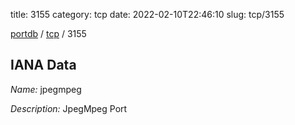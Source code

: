 title: 3155
category: tcp
date: 2022-02-10T22:46:10
slug: tcp/3155

[portdb](/) / [tcp](/category/tcp.html) / 3155


## IANA Data

_Name:_ jpegmpeg

_Description:_ JpegMpeg Port

